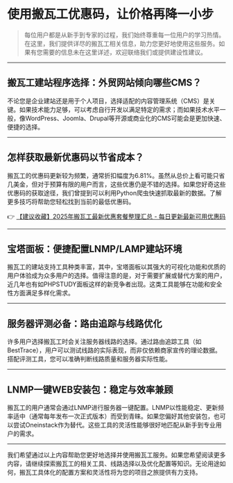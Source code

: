 # 使用搬瓦工优惠码，让价格再降一小步

> 每位用户都是从新手到专家的过程，我们始终尊重每一位用户的学习热情。在这里，我们提供详尽的搬瓦工相关信息，助力您更好地使用这些服务。如果有您需要的信息未在这里详述，欢迎联络我们或提供建设性建议。

---

## 搬瓦工建站程序选择：外贸网站倾向哪些CMS？

不论您是企业建站还是用于个人项目，选择适配的内容管理系统（CMS）是关键。如果技术能力足够，可以考虑自行开发以满足特定的需求；而如果技术水平一般，像WordPress、Joomla、Drupal等开源或商业化的CMS可能会是更加快速、便捷的选择。

---

## 怎样获取最新优惠码以节省成本？

搬瓦工的优惠码更新较为频繁，通常折扣幅度为6.81%。虽然从总价上看可能只省几美金，但对于预算有限的用户而言，这些优惠仍是不错的选择。如果您好奇这些优惠码的获取途径，我们曾提到可以利用Python爬虫快速抓取最新的数据。了解更多技巧将帮助您轻松找到当前的最低优惠码。

👉 [【建议收藏】2025年搬瓦工最新优惠套餐整理汇总 - 每日更新最新可用优惠码](https://bit.ly/banwagon)

---

## 宝塔面板：便捷配置LNMP/LAMP建站环境

搬瓦工的建站支持工具种类丰富，其中，宝塔面板以其强大的可视化功能和优质的用户体验成为众多用户的选择。值得注意的是，对于需要扩展或替代方案的用户，近几年也有如PHPSTUDY面板这样的新竞争者出现。这类工具能够在功能和安全性方面满足多样化需求。

---

## 服务器评测必备：路由追踪与线路优化

许多用户选择搬瓦工时会关注服务器线路的选择。通过路由追踪工具（如BestTrace），用户可以测试线路的实际表现，而非仅依赖商家宣传的理论数据。搭配评测工具，您可以准确判断线路质量和服务器实际性能。

---

## LNMP一键WEB安装包：稳定与效率兼顾

搬瓦工的用户通常会通过LNMP进行服务器一键配置。LNMP以性能稳定、更新频率适中（通常每年发布一次正式版本）而受到青睐。如果您偏好其他安装包，也可以尝试Oneinstack作为替代。这些工具的灵活性能够很好地匹配从新手到专业用户的需求。

---

我们希望通过以上内容帮助您更好地选择并使用搬瓦工服务。如果您希望阅读更多内容，请继续探索搬瓦工的相关工具、线路选择以及优化配置等知识。无论用途如何，搬瓦工具体化的配置方案和灵活性将为您的项目之旅提供有力支持。